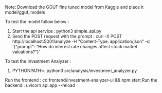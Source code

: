 Note: Download the GGUF fine tuned model from Kaggle and place it model/gguf_models

To test the model follow below :
1. Start the api service : python3 simple_api.py
2. Send the POST request with the prompt : curl -X POST http://localhost:5001/analyze -H "Content-Type: application/json" -d '{"prompt": "How do interest rate changes affect stock market valuations?"}'

To test the Investment Analyzer :
1. PYTHONPATH=. python3 src/analysis/investment_analyzer.py


Run the frontend : cd frontend/investment-analyzer-ui && npm start
Run the backend : uvicorn api:app --reload